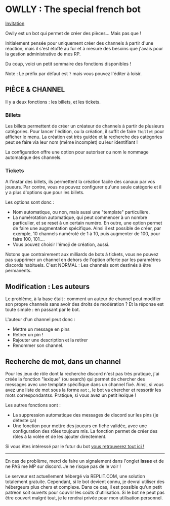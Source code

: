 # OWLLY : The special french bot 

[Invitation](https://discord.com/api/oauth2/authorize?client_id=803714709059928064&permissions=8&scope=bot)

Owlly est un bot qui permet de créer des pièces... Mais pas que !

Initialement pensée pour uniquement créer des channels à partir d'une réaction, mais il s'est étoffé au fur et à mesure des besoins que j'avais pour la gestion administrative de mes RP.

Du coup, voici un petit sommaire des fonctions disponibles ! 

Note : Le préfix par défaut est `?` mais vous pouvez l'éditer à loisir. 

## PIÈCE & CHANNEL 

Il y a deux fonctions : les billets, et les tickets.

### Billets

Les billets permettent de créer un créateur de channels à partir de plusieurs catégories. Pour lancer l'édition, ou la création, il suffit de faire `?billet` pour afficher le menu. La création est très guidée et la recherche des catégories peut se faire via leur nom (même incomplet) ou leur identifiant ! 

La configuration offre une option pour autoriser ou nom le nommage automatique des channels.

### Tickets

A l'instar des billets, ils permettent la création facile des canaux par vos joueurs. Par contre, vous ne pouvez configurer qu'une seule catégorie et il y a plus d'options que pour les billets.

Les options sont donc :
- Nom automatique, ou non, mais aussi une "template" particulière.
- La numérotation automatique, qui peut commencer à un nombre particulier, et se reset à un certain numéro. En outre, une option permet de faire une augmentation spécifique. Ainsi il est possible de créer, par exemple, 10 channels numéroté de 1 à 10, puis augmenter de 100, pour faire 100, 101.... 
- Vous pouvez choisir l'émoji de création, aussi. 

Notons que contrairement aux milliards de bots à tickets, vous ne pouvez pas supprimer un channel en dehors de l'option offerte par les paramètres discords habituels. C'est NORMAL : Les channels sont destinés à être permanents.

## Modification : Les auteurs

Le problème, à la base était : comment un auteur de channel peut modifier son propre channels sans avoir des droits de modération ? Et la réponse est toute simple : en passant par le bot.

L'auteur d'un channel peut donc :
- Mettre un message en pins
- Retirer un pin ! 
- Rajouter une description et la retirer
- Renommer son channel.

## Recherche de mot, dans un channel

Pour les jeux de rôle dont la recherche discord n'est pas très pratique, j'ai créée la fonction "lexique" (ou search) qui permet de chercher des messages avec une template spécifique dans un channel fixé.
Ainsi, si vous avez une liste de mot sous la forme `mot:`, le bot va chercher et ressortir les mots correspondantss.  Pratique, si vous avez un petit lexique ! 

Les autres fonctions sont :
- La suppression automatique des messages de discord sur les pins (je déteste ça)
- Une fonction pour mettre des joueurs en fiche validée, avec une configuration des rôles toujours mis. La fonction permet de créer des rôles à la volée et de les ajouter directement. 

Si vous êtes intéressé par le futur du bot [vous retrouverez tout ici !](https://share.clickup.com/b/h/4exrp-519/07a19e41983fc00)

---

En cas de problème, merci de faire un signalement dans l'onglet **Issue** et de ne PAS me MP sur discord. Je ne risque pas de le voir ! 

Le serveur est actuellement hébergé via REPLIT.COM, une solution totalement gratuite. Cependant, si le bot devient connu, je devrai utiliser des hébergeurs plus chers et complexe. Dans ce cas, il est possible qu'un petit patreon soit ouverts pour couvrir les coûts d'utilisation.
Si le bot ne peut pas être couvert malgré tout, je le rendrai privée pour mon utilisation personnel. 
